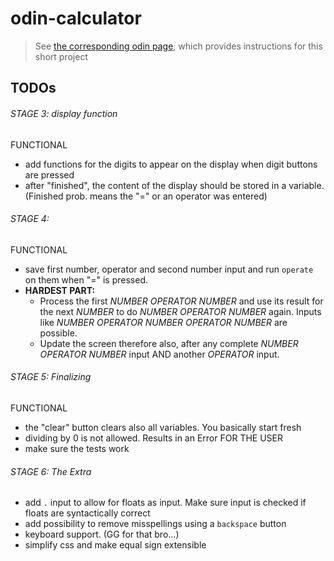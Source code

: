 # odin-calculator
> See [the corresponding odin page](https://www.theodinproject.com/lessons/foundations-calculator), which provides instructions for this short project

## TODOs
###### STAGE 3: display function
FUNCTIONAL
- add functions for the digits to appear on the display when digit buttons are pressed
- after "finished", the content of the display should be stored in a variable. (Finished prob. means the "=" or an operator was entered)
###### STAGE 4: 
FUNCTIONAL
- save first number, operator and second number input and run `operate` on them when "=" is pressed. 
- **HARDEST PART:** 
  - Process the first *NUMBER OPERATOR NUMBER* and use its result for the next *NUMBER* to do *NUMBER OPERATOR NUMBER* again. Inputs like *NUMBER OPERATOR NUMBER OPERATOR NUMBER* are possible. 
  - Update the screen therefore also, after any complete *NUMBER OPERATOR NUMBER* input AND another *OPERATOR* input.
###### STAGE 5: Finalizing
FUNCTIONAL
- the "clear" button clears also all variables. You basically start fresh
- dividing by 0 is not allowed. Results in an Error FOR THE USER
- make sure the tests work
###### STAGE 6: The Extra
- add `.` input to allow for floats as input. Make sure input is checked if floats are syntactically correct
- add possibility to remove misspellings using a `backspace` button
- keyboard support. (GG for that bro...)
- simplify css and make equal sign extensible